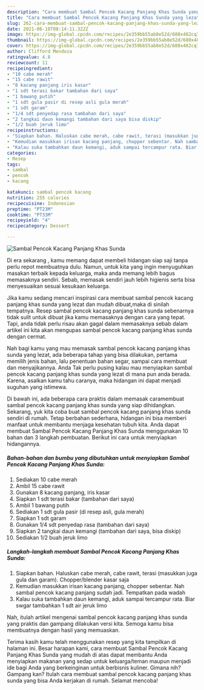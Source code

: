 ```yaml
---
description: "Cara membuat Sambal Pencok Kacang Panjang Khas Sunda yang lezat Untuk Jualan"
title: "Cara membuat Sambal Pencok Kacang Panjang Khas Sunda yang lezat Untuk Jualan"
slug: 262-cara-membuat-sambal-pencok-kacang-panjang-khas-sunda-yang-lezat-untuk-jualan
date: 2021-06-18T08:14:11.322Z
image: https://img-global.cpcdn.com/recipes/2e359bb55ab8e52d/680x482cq70/sambal-pencok-kacang-panjang-khas-sunda-foto-resep-utama.jpg
thumbnail: https://img-global.cpcdn.com/recipes/2e359bb55ab8e52d/680x482cq70/sambal-pencok-kacang-panjang-khas-sunda-foto-resep-utama.jpg
cover: https://img-global.cpcdn.com/recipes/2e359bb55ab8e52d/680x482cq70/sambal-pencok-kacang-panjang-khas-sunda-foto-resep-utama.jpg
author: Clifford Mendoza
ratingvalue: 4.8
reviewcount: 11
recipeingredient:
- "10 cabe merah"
- "15 cabe rawit"
- "8 kacang panjang iris kasar"
- "1 sdt terasi bakar tambahan dari saya"
- "1 bawang putih"
- "1 sdt gula pasir di resep asli gula merah"
- "1 sdt garam"
- "1/4 sdt penyedap rasa tambahan dari saya"
- "2 tangkai daun kemangi tambahan dari saya bisa diskip"
- "1/2 buah jeruk limo"
recipeinstructions:
- "Siapkan bahan. Haluskan cabe merah, cabe rawit, terasi (masukkan juga gula dan garam). Chopper/blender kasar saja"
- "Kemudian masukkan irisan kacang panjang, chopper sebentar. Nah sambal pencok kacang panjang sudah jadi. Tempatkan pada wadah"
- "Kalau suka tambahkan daun kemangi, aduk sampai tercampur rata. Biar swgar tambahkan 1 sdt air jeruk limo"
categories:
- Resep
tags:
- sambal
- pencok
- kacang

katakunci: sambal pencok kacang 
nutrition: 255 calories
recipecuisine: Indonesian
preptime: "PT23M"
cooktime: "PT33M"
recipeyield: "4"
recipecategory: Dessert

---
```



![Sambal Pencok Kacang Panjang Khas Sunda](https://img-global.cpcdn.com/recipes/2e359bb55ab8e52d/680x482cq70/sambal-pencok-kacang-panjang-khas-sunda-foto-resep-utama.jpg)

Di era  sekarang , kamu memang dapat membeli hidangan siap saji tanpa perlu repot membuatnya dulu. Namun, untuk kita yang ingin menyuguhkan masakan terbaik kepada keluarga, maka anda memang lebih bagus memasaknya sendiri. Sebab, memasak sendiri jauh lebih higienis serta bisa menyesuaikan sesuai kesukaan keluarga.

Jika kamu sedang mencari inspirasi cara membuat sambal pencok kacang panjang khas sunda yang lezat dan mudah dibuat,maka di sinilah tempatnya. Resep sambal pencok kacang panjang khas sunda  sebenarnya tidak sulit untuk dibuat jika kamu memasaknya dengan cara yang tepat. Tapi, anda tidak perlu risau akan gagal dalam memasaknya 
sebab dalam artikel ini kita akan mengupas sambal pencok kacang panjang khas sunda dengan cermat.  



Nah bagi kamu yang mau memasak sambal pencok kacang panjang khas sunda yang lezat, ada beberapa tahap yang bisa dilakukan, pertama memilih jenis bahan, lalu penentuan bahan segar, sampai cara membuat dan menyajikannya. Anda Tak perlu pusing kalau mau menyiapkan sambal pencok kacang panjang khas sunda yang lezat di mana pun anda berada. Karena, asalkan kamu  tahu caranya, maka hidangan ini dapat menjadi suguhan yang istimewa.

Di bawah ini, ada beberapa cara praktis  dalam memasak caramembuat sambal pencok kacang panjang khas sunda yang siap dihidangkan. Sekarang, yuk kita coba buat sambal pencok kacang panjang khas sunda sendiri di rumah. Tetap berbahan sederhana, hidangan ini bisa memberi manfaat untuk membantu menjaga kesehatan tubuh kita. Anda dapat membuat Sambal Pencok Kacang Panjang Khas Sunda menggunakan 10 bahan dan 3 langkah pembuatan. Berikut ini cara untuk menyiapkan hidangannya.

<!--inarticleads1-->

##### Bahan-bahan dan bumbu yang dibutuhkan untuk menyiapkan Sambal Pencok Kacang Panjang Khas Sunda:

1. Sediakan 10 cabe merah
1. Ambil 15 cabe rawit
1. Gunakan 8 kacang panjang, iris kasar
1. Siapkan 1 sdt terasi bakar (tambahan dari saya)
1. Ambil 1 bawang putih
1. Sediakan 1 sdt gula pasir (di resep asli, gula merah)
1. Siapkan 1 sdt garam
1. Gunakan 1/4 sdt penyedap rasa (tambahan dari saya)
1. Siapkan 2 tangkai daun kemangi (tambahan dari saya, bisa diskip)
1. Sediakan 1/2 buah jeruk limo




<!--inarticleads2-->

##### Langkah-langkah membuat Sambal Pencok Kacang Panjang Khas Sunda:

1. Siapkan bahan. Haluskan cabe merah, cabe rawit, terasi (masukkan juga gula dan garam). Chopper/blender kasar saja
1. Kemudian masukkan irisan kacang panjang, chopper sebentar. Nah sambal pencok kacang panjang sudah jadi. Tempatkan pada wadah
1. Kalau suka tambahkan daun kemangi, aduk sampai tercampur rata. Biar swgar tambahkan 1 sdt air jeruk limo




Nah, itulah artikel mengenai  sambal pencok kacang panjang khas sunda  yang praktis dan gampang dilakukan versi kita. Semoga kamu bisa membuatnya dengan hasil yang memuaskan. 

Terima kasih kamu telah menggunakan resep yang kita tampilkan di halaman ini. Besar harapan kami, cara membuat  Sambal Pencok Kacang Panjang Khas Sunda yang mudah di atas dapat membantu Anda menyiapkan makanan yang sedap untuk keluarga/teman maupun menjadi ide bagi Anda yang berkeinginan untuk berbisnis kuliner. Gimana nih? Gampang kan? Itulah cara membuat sambal pencok kacang panjang khas sunda yang bisa Anda kerjakan di rumah. Selamat mencoba!

